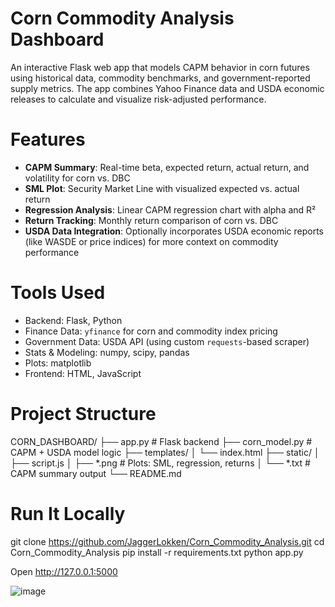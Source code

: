 # Corn Commodity Analysis Dashboard

An interactive Flask web app that models CAPM behavior in corn futures using historical data, commodity benchmarks, and government-reported supply metrics. 
The app combines Yahoo Finance data and USDA economic releases to calculate and visualize risk-adjusted performance.


# Features

- **CAPM Summary**: Real-time beta, expected return, actual return, and volatility for corn vs. DBC
- **SML Plot**: Security Market Line with visualized expected vs. actual return
- **Regression Analysis**: Linear CAPM regression chart with alpha and R²
- **Return Tracking**: Monthly return comparison of corn vs. DBC
- **USDA Data Integration**: Optionally incorporates USDA economic reports (like WASDE or price indices) for more context on commodity performance


# Tools Used

- Backend: Flask, Python
- Finance Data: `yfinance` for corn and commodity index pricing
- Government Data: USDA API (using custom `requests`-based scraper)
- Stats & Modeling: numpy, scipy, pandas
- Plots: matplotlib
- Frontend: HTML, JavaScript


# Project Structure
CORN_DASHBOARD/
├── app.py # Flask backend
├── corn_model.py # CAPM + USDA model logic
├── templates/
│ └── index.html
├── static/
│ ├── script.js
│ ├── *.png # Plots: SML, regression, returns
│ └── *.txt # CAPM summary output
└── README.md

# Run It Locally
git clone https://github.com/JaggerLokken/Corn_Commodity_Analysis.git
cd Corn_Commodity_Analysis
pip install -r requirements.txt
python app.py

Open http://127.0.0.1:5000

![image](https://github.com/user-attachments/assets/85f8781c-ec09-477e-81c3-ba568f1f8809)



